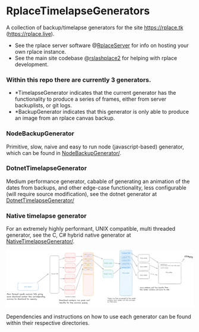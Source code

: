 # RplaceTimelapseGenerators
A collection of backup/timelapse generators for the site https://rplace.tk (https://rplace.live).

 - See the rplace server software @[RplaceServer](https://github.com/Zekiah-A/RplaceServer.git) for info on hosting your own rplace instance. 
 - See the main site codebase @[rslashplace2](https://github.com/rslashplace2/rslashplace2.github.io) for helping with rplace development.

### Within this repo there are currently 3 generators.
 - *TimelapseGenerator indicates that the current generator has
the functionality to produce a series of frames, either from server backuplists, or git logs.
 - *BackupGenerator indicates that this generator is only able to produce an image from an rplace canvas backup.

### NodeBackupGenerator
Primitive, slow, naive and easy to run node (javascript-based) generator, which can be found in [NodeBackupGenerator/](NodeBackupGenerator/downloader.js).

### DotnetTimelapseGenerator
Medium performance generator, cabable of generating an animation of the dates from backups, and other edge-case functionality, less configurable (will require source modification), see the dotnet generator at [DotnetTimelapseGenerator/](DotnetTimelapseGenerator/)

### Native timelapse generator
For an extremely highly performant, UNIX compatible, multi threaded generator, see the C, C# hybrid native generator at [NativeTimelapseGenerator/](NativeTimelapseGenerator/).

![NativeTimelapseGenerator structure diagram](NativeTimelapseGenerator/structure.png)

Dependencies and instructions on how to use each generator can be found within their respective directories.

